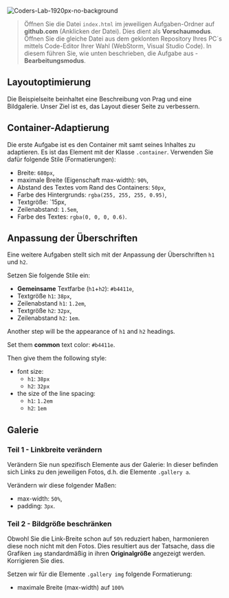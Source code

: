 ![Coders-Lab-1920px-no-background](https://user-images.githubusercontent.com/30623667/104709394-2cabee80-571f-11eb-9518-ea6a794e558e.png)


> Öffnen Sie die Datei `index.html` im jeweiligen Aufgaben-Ordner auf **github.com** (Anklicken der Datei). Dies dient als **Vorschaumodus**. 
> Öffnen Sie die gleiche Datei aus dem geklonten Repository Ihres PC´s mittels Code-Editor Ihrer Wahl (WebStorm, Visual Studio Code). In diesem führen Sie, wie unten beschrieben, die Aufgabe aus - **Bearbeitungsmodus**.

## Layoutoptimierung
 Die Beispielseite beinhaltet eine Beschreibung von Prag und eine Bildgalerie. Unser Ziel ist es, das Layout dieser Seite zu verbessern.


## Container-Adaptierung

Die erste Aufgabe ist es den Container mit samt seines Inhaltes zu adaptieren. Es ist das Element mit der Klasse `.container`. 
Verwenden Sie dafür folgende Stile (Formatierungen):

* Breite: `680px`,
* maximale Breite (Eigenschaft max-width): `90%`,    
* Abstand des Textes vom Rand des Containers: `50px`,
* Farbe des Hintergrunds: `rgba(255, 255, 255, 0.95)`,    
* Textgröße: `15px,
* Zeilenabstand: `1.5em`,
* Farbe des Textes: `rgba(0, 0, 0, 0.6)`.


## Anpassung der Überschriften

Eine weitere Aufgaben stellt sich mit der Anpassung der Überschriften `h1` und `h2`.

Setzen Sie folgende Stile ein:
* **Gemeinsame** Textfarbe (`h1`+`h2`): `#b4411e`, 
* Textgröße `h1`: `38px`,
* Zeilenabstand `h1`: `1.2em`,
* Textgröße `h2`: `32px`,
* Zeilenabstand `h2`: `1em`.

Another step will be the appearance of `h1` and `h2` headings.

Set them **common** text color: `#b4411e`.

Then give them the following style:
* font size: 
  * `h1`: `38px`
  * `h2`: `32px`
* the size of the line spacing: 
  * `h1`: `1.2em`
  * `h2`: `1em`


## Galerie

### Teil 1 - Linkbreite verändern

Verändern Sie nun spezifisch Elemente aus der Galerie: In dieser befinden sich Links zu den jeweiligen Fotos, d.h. die Elemente `.gallery a`.

Verändern wir diese folgender Maßen:
* max-width: `50%`,
* padding: `3px`.


### Teil 2 - Bildgröße beschränken

Obwohl Sie die Link-Breite schon auf `50%` reduziert haben, harmonieren diese noch nicht mit den Fotos. Dies resultiert aus der Tatsache, dass die Grafiken `img` standardmäßig in ihren **Originalgröße** angezeigt werden. Korrigieren Sie dies.

Setzen wir für die Elemente `.gallery img` folgende Formatierung:
* maximale Breite (max-width) auf `100%`
